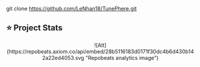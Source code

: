 git clone https://github.com/LeNhan18/TunePhere.git

## ⭐ Project Stats

<div align="center">
![Alt](https://repobeats.axiom.co/api/embed/28b5116183d0171f30dc4b6d430b142a22ed4053.svg "Repobeats analytics image")
</div>
